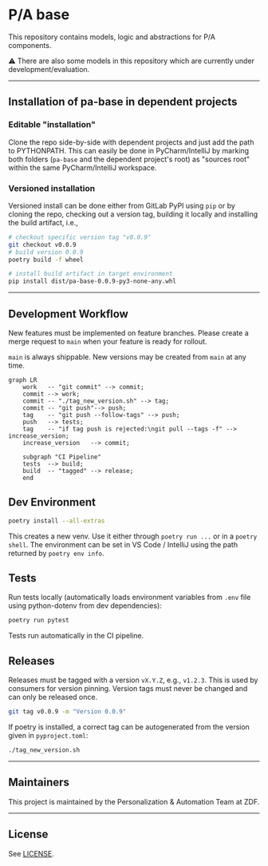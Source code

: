 # P/A base
This repository contains models, logic and abstractions for P/A components.

:warning: There are also some models in this repository which are currently under development/evaluation.
***

## Installation of pa-base in dependent projects

### Editable "installation"
Clone the repo side-by-side with dependent projects
and just add the path to PYTHONPATH. This can easily be done in PyCharm/IntelliJ
by marking both folders (`pa-base` and the dependent project's root)
as "sources root" within the same PyCharm/IntelliJ workspace.

### Versioned installation
Versioned install can be done either from GitLab PyPI using `pip` or by
cloning the repo, checking out a version tag, building it locally
and installing the build artifact, i.e.,
```bash
# checkout specific version tag "v0.0.9"
git checkout v0.0.9
# build version 0.0.9
poetry build -f wheel

# install build artifact in target environment
pip install dist/pa-base-0.0.9-py3-none-any.whl
```

***

## Development Workflow
New features must be implemented on feature branches. Please create a merge request to
`main` when your feature is ready for rollout.

`main` is always shippable. New versions may be created from `main` at any time.

```mermaid
graph LR
    work   -- "git commit" --> commit;
    commit --> work;
    commit -- "./tag_new_version.sh" --> tag;
    commit -- "git push"--> push;
    tag    -- "git push --follow-tags" --> push;
    push   --> tests;
    tag    -- "if tag push is rejected:\ngit pull --tags -f" --> increase_version;
    increase_version   --> commit;

    subgraph "CI Pipeline"
    tests  --> build;
    build  -- "tagged" --> release;
    end
```

## Dev Environment
```bash
poetry install --all-extras
```
This creates a new venv. Use it either through `poetry run ...` or in a `poetry shell`.
The environment can be set in VS Code / IntelliJ using the path returned by `poetry env info`.

## Tests
Run tests locally (automatically loads environment variables from  `.env` file using python-dotenv from dev dependencies):
```bash
poetry run pytest
```
Tests run automatically in the CI pipeline.

## Releases
Releases must be tagged with a version `vX.Y.Z`, e.g., `v1.2.3`.
This is used by consumers for version pinning.
Version tags must never be changed and can only be released once.
```bash
git tag v0.0.9 -m "Version 0.0.9"
```
If poetry is installed, a correct tag can be autogenerated from the version given in `pyproject.toml`:
```bash
./tag_new_version.sh
```

***

## Maintainers
This project is maintained by the Personalization & Automation Team at ZDF.

***

## License
See [LICENSE](LICENSE).
